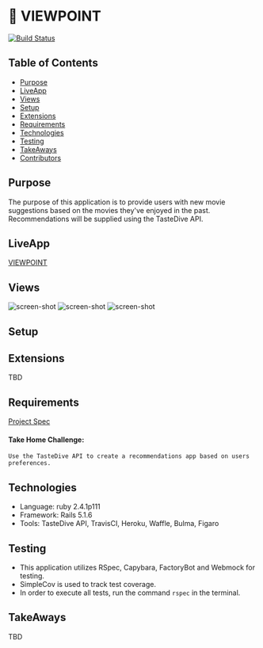 # :movie_camera: VIEWPOINT
[![Build Status](https://travis-ci.org/emmiehayes/view_point.svg?branch=master)](https://travis-ci.org/emmiehayes/view_point)

## Table of Contents
- [Purpose](#Purpose)
- [LiveApp](#LiveApp)
- [Views](#Views)
- [Setup](#Setup)
- [Extensions](#Extensions)
- [Requirements](#Requirements)
- [Technologies](#Technologies)
- [Testing](#Testing)
- [TakeAways](#TakeAways)
- [Contributors](#Contributors)

## Purpose
The purpose of this application is to provide users with new movie suggestions based on the movies they've enjoyed in the past.  Recommendations will be supplied using the TasteDive API.

## LiveApp
[VIEWPOINT](https://pure-caverns-53726.herokuapp.com/ "VIEWPOINT")

## Views
<img alt="screen-shot" src="https://imgplaceholder.com/420x320/ff7f7f/333333/fa-image">
<img alt="screen-shot" src="https://imgplaceholder.com/420x320/ff7f7f/333333/fa-image">
<img alt="screen-shot" src="https://imgplaceholder.com/420x320/ff7f7f/333333/fa-image">

## Setup

## Extensions
  TBD

## Requirements
[Project Spec](http://backend.turing.io/module4/projects/take_home_challenge/take_home_challenge_spec "Project Spec")
#### Take Home Challenge:
```
Use the TasteDive API to create a recommendations app based on users preferences.
```

## Technologies

- Language: ruby 2.4.1p111
- Framework: Rails 5.1.6
- Tools: TasteDive API, TravisCI, Heroku, Waffle, Bulma, Figaro
  
## Testing
- This application utilizes RSpec, Capybara, FactoryBot and Webmock for testing.
- SimpleCov is used to track test coverage.
- In order to execute all tests, run the command `rspec` in the terminal.
  
## TakeAways
  TBD